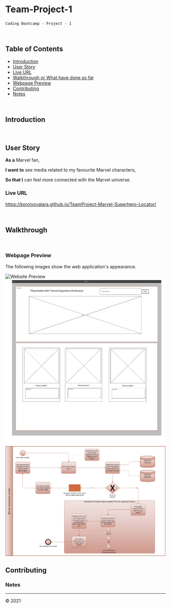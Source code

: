 # Team-Project-1
    Coding Bootcamp - Project - 1
<br>

## Table of Contents
* [Introduction](#introduction)
* [User Story](#userstory)
* [Live URL](#live-url)
* [Walkthrough or What have done so far](#walkthrough)
* [Webpage Preview](#webpage-preview)
* [Contributing](#contributing)
* [Notes](#notes)

<br>

## Introduction

<br>

## User Story
**As a** Marvel fan, 
<br>

**I want to** see media related to my favourite Marvel characters,
<br>

**So that I** can feel more connected with the Marvel universe. 
<br>

### Live URL
https://korolyovalara.github.io/TeamProject-Marvel-Superhero-Locator/

<br>

## Walkthrough

<br>


### Webpage Preview
The following images show the web application's appearance.

![Website Preview](./assets/images/websiteLoadingScreen.png)
![Website Wireframe](./assets/images/websiteWireframe.png)
![Website Flow](./assets/images/websiteFlowDiagram.png)
<br>

## Contributing


### Notes

---
© 2021 
